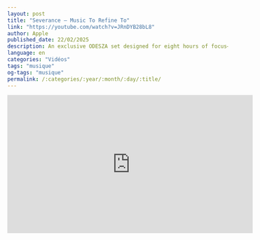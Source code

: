 ```yaml
---
layout: post
title: "Severance — Music To Refine To"
link: "https://youtube.com/watch?v=JRnDYB28bL8"
author: Apple
published_date: 22/02/2025
description: An exclusive ODESZA set designed for eight hours of focus—perfect for your innie’s workday.
language: en
categories: "Vidéos"
tags: "musique"
og-tags: "musique"
permalink: /:categories/:year/:month/:day/:title/
---
```


<iframe width="560" height="315" src="https://www.youtube.com/embed/JRnDYB28bL8?si=T7JjRSjj8mszhHLK" title="YouTube video player" frameborder="0" allow="accelerometer; autoplay; clipboard-write; encrypted-media; gyroscope; picture-in-picture; web-share" referrerpolicy="strict-origin-when-cross-origin" allowfullscreen></iframe>